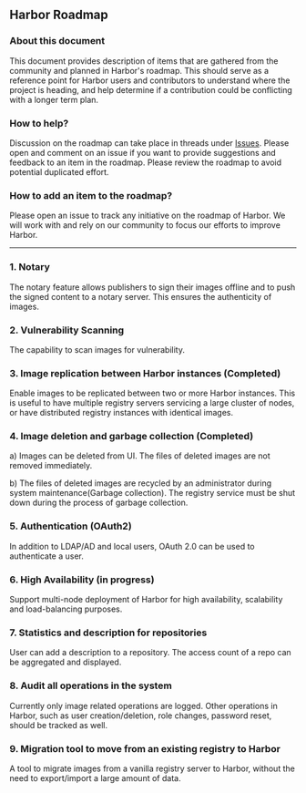 ## Harbor Roadmap

### About this document

This document provides description of items that are gathered from the community and planned in Harbor's roadmap. This should serve as a reference point for Harbor users and contributors to understand where the project is heading, and help determine if a contribution could be conflicting with a longer term plan.

### How to help?

Discussion on the roadmap can take place in threads under [Issues](https://github.com/vmware/harbor/issues). Please open and comment on an issue if you want to provide suggestions and feedback to an item in the roadmap. Please review the roadmap to avoid potential duplicated effort.

### How to add an item to the roadmap?
Please open an issue to track any initiative on the roadmap of Harbor. We will work with and rely on our community to focus our efforts to improve Harbor.


---

### 1. Notary
The notary feature allows publishers to sign their images offline and to push the signed content to a notary server. This ensures the authenticity of images.

### 2. Vulnerability Scanning
The capability to scan images for vulnerability.

### 3. Image replication between Harbor instances (Completed)
Enable images to be replicated between two or more Harbor instances. This is useful to have multiple registry servers servicing a large cluster of nodes, or have distributed registry instances with identical images.

### 4. Image deletion and garbage collection (Completed)
a) Images can be deleted from UI. The files of deleted images are not removed immediately. 

b) The files of deleted images are recycled by an administrator during system maintenance(Garbage collection). The registry service must be shut down during the process of garbage collection.


### 5. Authentication (OAuth2) 
In addition to LDAP/AD and local users, OAuth 2.0 can be used to authenticate a user.

### 6. High Availability (in progress)
Support multi-node deployment of Harbor for high availability, scalability and load-balancing purposes.

### 7. Statistics and description for repositories
User can add a description to a repository. The access count of a repo can be aggregated and displayed.


### 8. Audit all operations in the system
Currently only image related operations are logged. Other operations in Harbor, such as user creation/deletion, role changes, password reset, should be tracked as well.


### 9. Migration tool to move from an existing registry to Harbor 
A tool to migrate images from a vanilla registry server to Harbor, without the need to export/import a large amount of data.
